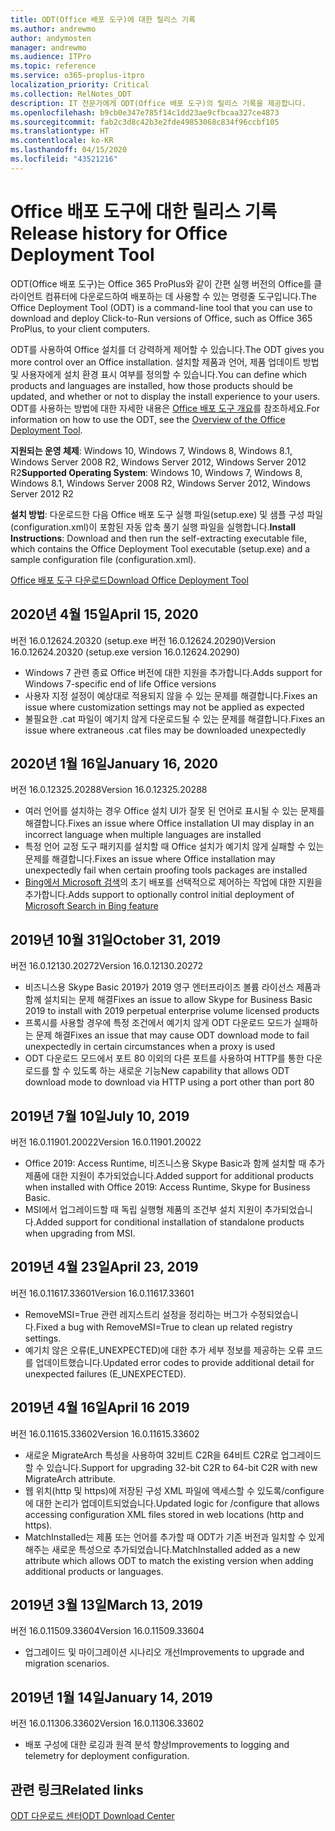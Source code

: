 ```yaml
---
title: ODT(Office 배포 도구)에 대한 릴리스 기록
ms.author: andrewmo
author: andymosten
manager: andrewmo
ms.audience: ITPro
ms.topic: reference
ms.service: o365-proplus-itpro
localization_priority: Critical
ms.collection: RelNotes_ODT
description: IT 전문가에게 ODT(Office 배포 도구)의 릴리스 기록을 제공합니다.
ms.openlocfilehash: b9cb0e347e785f14c1dd23ae9cfbcaa327ce4873
ms.sourcegitcommit: fab2c3d8c42b3e2fde49853068c834f96ccbf105
ms.translationtype: HT
ms.contentlocale: ko-KR
ms.lasthandoff: 04/15/2020
ms.locfileid: "43521216"
---
```

# <a name="release-history-for-office-deployment-tool"></a><span data-ttu-id="5206e-103">Office 배포 도구에 대한 릴리스 기록</span><span class="sxs-lookup"><span data-stu-id="5206e-103">Release history for Office Deployment Tool</span></span>

<span data-ttu-id="5206e-104">ODT(Office 배포 도구)는 Office 365 ProPlus와 같이 간편 실행 버전의 Office를 클라이언트 컴퓨터에 다운로드하여 배포하는 데 사용할 수 있는 명령줄 도구입니다.</span><span class="sxs-lookup"><span data-stu-id="5206e-104">The Office Deployment Tool (ODT) is a command-line tool that you can use to download and deploy Click-to-Run versions of Office, such as Office 365 ProPlus, to your client computers.</span></span> 


<span data-ttu-id="5206e-105">ODT를 사용하여 Office 설치를 더 강력하게 제어할 수 있습니다.</span><span class="sxs-lookup"><span data-stu-id="5206e-105">The ODT gives you more control over an Office installation.</span></span> <span data-ttu-id="5206e-106">설치할 제품과 언어, 제품 업데이트 방법 및 사용자에게 설치 환경 표시 여부를 정의할 수 있습니다.</span><span class="sxs-lookup"><span data-stu-id="5206e-106">You can define which products and languages are installed, how those products should be updated, and whether or not to display the install experience to your users.</span></span> <span data-ttu-id="5206e-107">ODT를 사용하는 방법에 대한 자세한 내용은 [Office 배포 도구 개요](https://docs.microsoft.com/deployoffice/overview-of-the-office-2016-deployment-tool)를 참조하세요.</span><span class="sxs-lookup"><span data-stu-id="5206e-107">For information on how to use the ODT, see the [Overview of the Office Deployment Tool](https://docs.microsoft.com/deployoffice/overview-of-the-office-2016-deployment-tool).</span></span>

 <span data-ttu-id="5206e-108">**지원되는 운영 체제**: Windows 10, Windows 7, Windows 8, Windows 8.1, Windows Server 2008 R2, Windows Server 2012, Windows Server 2012 R2</span><span class="sxs-lookup"><span data-stu-id="5206e-108">**Supported Operating System**: Windows 10, Windows 7, Windows 8, Windows 8.1, Windows Server 2008 R2, Windows Server 2012, Windows Server 2012 R2</span></span> 
 
 <span data-ttu-id="5206e-109">**설치 방법**: 다운로드한 다음 Office 배포 도구 실행 파일(setup.exe) 및 샘플 구성 파일(configuration.xml)이 포함된 자동 압축 풀기 실행 파일을 실행합니다.</span><span class="sxs-lookup"><span data-stu-id="5206e-109">**Install Instructions**: Download and then run the self-extracting executable file, which contains the Office Deployment Tool executable (setup.exe) and a sample configuration file (configuration.xml).</span></span> 

[<span data-ttu-id="5206e-110">Office 배포 도구 다운로드</span><span class="sxs-lookup"><span data-stu-id="5206e-110">Download Office Deployment Tool</span></span>](https://www.microsoft.com/en-us/download/confirmation.aspx?id=49117)


## <a name="april-15-2020"></a><span data-ttu-id="5206e-111">2020년 4월 15일</span><span class="sxs-lookup"><span data-stu-id="5206e-111">April 15, 2020</span></span>

<span data-ttu-id="5206e-112">버전 16.0.12624.20320 (setup.exe 버전 16.0.12624.20290)</span><span class="sxs-lookup"><span data-stu-id="5206e-112">Version 16.0.12624.20320 (setup.exe version 16.0.12624.20290)</span></span>
- <span data-ttu-id="5206e-113">Windows 7 관련 종료 Office 버전에 대한 지원을 추가합니다.</span><span class="sxs-lookup"><span data-stu-id="5206e-113">Adds support for Windows 7-specific end of life Office versions</span></span>
- <span data-ttu-id="5206e-114">사용자 지정 설정이 예상대로 적용되지 않을 수 있는 문제를 해결합니다.</span><span class="sxs-lookup"><span data-stu-id="5206e-114">Fixes an issue where customization settings may not be applied as expected</span></span>
- <span data-ttu-id="5206e-115">불필요한 .cat 파일이 예기치 않게 다운로드될 수 있는 문제를 해결합니다.</span><span class="sxs-lookup"><span data-stu-id="5206e-115">Fixes an issue where extraneous .cat files may be downloaded unexpectedly</span></span>

## <a name="january-16-2020"></a><span data-ttu-id="5206e-116">2020년 1월 16일</span><span class="sxs-lookup"><span data-stu-id="5206e-116">January 16, 2020</span></span>

<span data-ttu-id="5206e-117">버전 16.0.12325.20288</span><span class="sxs-lookup"><span data-stu-id="5206e-117">Version 16.0.12325.20288</span></span>
- <span data-ttu-id="5206e-118">여러 언어를 설치하는 경우 Office 설치 UI가 잘못 된 언어로 표시될 수 있는 문제를 해결합니다.</span><span class="sxs-lookup"><span data-stu-id="5206e-118">Fixes an issue where Office installation UI may display in an incorrect language when multiple languages are installed</span></span>
- <span data-ttu-id="5206e-119">특정 언어 교정 도구 패키지를 설치할 때 Office 설치가 예기치 않게 실패할 수 있는 문제를 해결합니다.</span><span class="sxs-lookup"><span data-stu-id="5206e-119">Fixes an issue where Office installation may unexpectedly fail when certain proofing tools packages are installed</span></span>
- <span data-ttu-id="5206e-120">[Bing에서 Microsoft 검색](https://go.microsoft.com/fwlink/p/?linkid=2109345)의 초기 배포를 선택적으로 제어하는 작업에 대한 지원을 추가합니다.</span><span class="sxs-lookup"><span data-stu-id="5206e-120">Adds support to optionally control initial deployment of [Microsoft Search in Bing feature](https://go.microsoft.com/fwlink/p/?linkid=2109345)</span></span>


## <a name="october-31-2019"></a><span data-ttu-id="5206e-121">2019년 10월 31일</span><span class="sxs-lookup"><span data-stu-id="5206e-121">October 31, 2019</span></span>

<span data-ttu-id="5206e-122">버전 16.0.12130.20272</span><span class="sxs-lookup"><span data-stu-id="5206e-122">Version 16.0.12130.20272</span></span>
- <span data-ttu-id="5206e-123">비즈니스용 Skype Basic 2019가 2019 영구 엔터프라이즈 볼륨 라이선스 제품과 함께 설치되는 문제 해결</span><span class="sxs-lookup"><span data-stu-id="5206e-123">Fixes an issue to allow Skype for Business Basic 2019 to install with 2019 perpetual enterprise volume licensed products</span></span>
- <span data-ttu-id="5206e-124">프록시를 사용할 경우에 특정 조건에서 예기치 않게 ODT 다운로드 모드가 실패하는 문제 해결</span><span class="sxs-lookup"><span data-stu-id="5206e-124">Fixes an issue that may cause ODT download mode to fail unexpectedly in certain circumstances when a proxy is used</span></span>
- <span data-ttu-id="5206e-125">ODT 다운로드 모드에서 포트 80 이외의 다른 포트를 사용하여 HTTP를 통한 다운로드를 할 수 있도록 하는 새로운 기능</span><span class="sxs-lookup"><span data-stu-id="5206e-125">New capability that allows ODT download mode to download via HTTP using a port other than port 80</span></span>


## <a name="july-10-2019"></a><span data-ttu-id="5206e-126">2019년 7월 10일</span><span class="sxs-lookup"><span data-stu-id="5206e-126">July 10, 2019</span></span>

<span data-ttu-id="5206e-127">버전 16.0.11901.20022</span><span class="sxs-lookup"><span data-stu-id="5206e-127">Version 16.0.11901.20022</span></span>
- <span data-ttu-id="5206e-128">Office 2019: Access Runtime, 비즈니스용 Skype Basic과 함께 설치할 때 추가 제품에 대한 지원이 추가되었습니다.</span><span class="sxs-lookup"><span data-stu-id="5206e-128">Added support for additional products when installed with Office 2019: Access Runtime, Skype for Business Basic.</span></span>
- <span data-ttu-id="5206e-129">MSI에서 업그레이드할 때 독립 실행형 제품의 조건부 설치 지원이 추가되었습니다.</span><span class="sxs-lookup"><span data-stu-id="5206e-129">Added support for conditional installation of standalone products when upgrading from MSI.</span></span>

## <a name="april-23-2019"></a><span data-ttu-id="5206e-130">2019년 4월 23일</span><span class="sxs-lookup"><span data-stu-id="5206e-130">April 23, 2019</span></span>

<span data-ttu-id="5206e-131">버전 16.0.11617.33601</span><span class="sxs-lookup"><span data-stu-id="5206e-131">Version 16.0.11617.33601</span></span>
- <span data-ttu-id="5206e-132">RemoveMSI=True 관련 레지스트리 설정을 정리하는 버그가 수정되었습니다.</span><span class="sxs-lookup"><span data-stu-id="5206e-132">Fixed a bug with RemoveMSI=True to clean up related registry settings.</span></span>
- <span data-ttu-id="5206e-133">예기치 않은 오류(E_UNEXPECTED)에 대한 추가 세부 정보를 제공하는 오류 코드를 업데이트했습니다.</span><span class="sxs-lookup"><span data-stu-id="5206e-133">Updated error codes to provide additional detail for unexpected failures (E_UNEXPECTED).</span></span>

## <a name="april-16-2019"></a><span data-ttu-id="5206e-134">2019년 4월 16일</span><span class="sxs-lookup"><span data-stu-id="5206e-134">April 16 2019</span></span>

<span data-ttu-id="5206e-135">버전 16.0.11615.33602</span><span class="sxs-lookup"><span data-stu-id="5206e-135">Version 16.0.11615.33602</span></span>
- <span data-ttu-id="5206e-136">새로운 MigrateArch 특성을 사용하여 32비트 C2R을 64비트 C2R로 업그레이드할 수 있습니다.</span><span class="sxs-lookup"><span data-stu-id="5206e-136">Support for upgrading 32-bit C2R to 64-bit C2R with new MigrateArch attribute.</span></span>
- <span data-ttu-id="5206e-137">웹 위치(http 및 https)에 저장된 구성 XML 파일에 액세스할 수 있도록/configure에 대한 논리가 업데이트되었습니다.</span><span class="sxs-lookup"><span data-stu-id="5206e-137">Updated logic for /configure that allows accessing configuration XML files stored in web locations (http and https).</span></span>
- <span data-ttu-id="5206e-138">MatchInstalled는 제품 또는 언어를 추가할 때 ODT가 기존 버전과 일치할 수 있게 해주는 새로운 특성으로 추가되었습니다.</span><span class="sxs-lookup"><span data-stu-id="5206e-138">MatchInstalled added as a new attribute which allows ODT to match the existing version when adding additional products or languages.</span></span>

## <a name="march-13-2019"></a><span data-ttu-id="5206e-139">2019년 3월 13일</span><span class="sxs-lookup"><span data-stu-id="5206e-139">March 13, 2019</span></span>

<span data-ttu-id="5206e-140">버전 16.0.11509.33604</span><span class="sxs-lookup"><span data-stu-id="5206e-140">Version 16.0.11509.33604</span></span>
- <span data-ttu-id="5206e-141">업그레이드 및 마이그레이션 시나리오 개선</span><span class="sxs-lookup"><span data-stu-id="5206e-141">Improvements to upgrade and migration scenarios.</span></span>

## <a name="january-14-2019"></a><span data-ttu-id="5206e-142">2019년 1월 14일</span><span class="sxs-lookup"><span data-stu-id="5206e-142">January 14, 2019</span></span>

<span data-ttu-id="5206e-143">버전 16.0.11306.33602</span><span class="sxs-lookup"><span data-stu-id="5206e-143">Version 16.0.11306.33602</span></span>
- <span data-ttu-id="5206e-144">배포 구성에 대한 로깅과 원격 분석 향상</span><span class="sxs-lookup"><span data-stu-id="5206e-144">Improvements to logging and telemetry for deployment configuration.</span></span>


## <a name="related-links"></a><span data-ttu-id="5206e-145">관련 링크</span><span class="sxs-lookup"><span data-stu-id="5206e-145">Related links</span></span>

[<span data-ttu-id="5206e-146">ODT 다운로드 센터</span><span class="sxs-lookup"><span data-stu-id="5206e-146">ODT Download Center</span></span>](https://www.microsoft.com/en-us/download/details.aspx?id=49117)